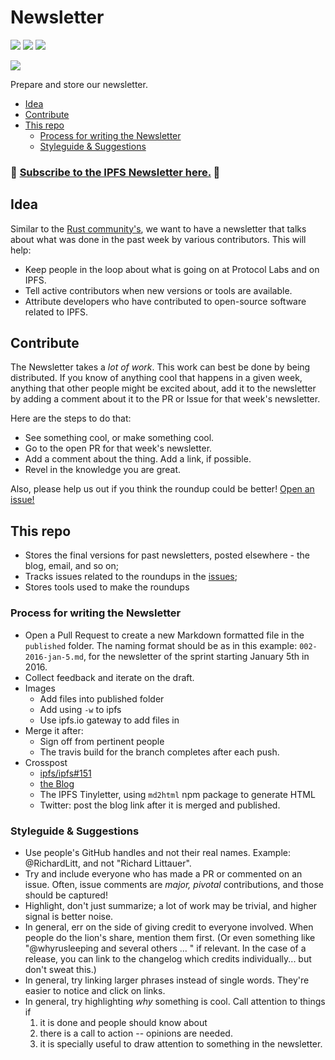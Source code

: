 # Newsletter

[![](https://img.shields.io/badge/made%20by-Protocol%20Labs-blue.svg?style=flat-square)](http://ipn.io)
[![](https://img.shields.io/badge/project-IPFS-blue.svg?style=flat-square)](http://ipfs.io/)
[![](https://img.shields.io/badge/freenode-%23ipfs-blue.svg?style=flat-square)](http://webchat.freenode.net/?channels=%23ipfs)

[![](https://cdn.rawgit.com/jbenet/contribute-ipfs-gif/master/img/contribute.gif)](https://github.com/ipfs/community/blob/master/contributing.md)

Prepare and store our newsletter.

- [Idea](#idea)
- [Contribute](#contribute)
- [This repo](#this-repo)
  - [Process for writing the Newsletter](#process-for-writing-the-newsletter)
  - [Styleguide & Suggestions](#styleguide-&-suggestions)

### 📰 [Subscribe to the IPFS Newsletter here.](http://eepurl.com/gL2Pi5) 📰

## Idea

Similar to the [Rust community's](https://this-week-in-rust.org/), we want to have a newsletter that talks about what was done in the past week by various contributors. This will help:

- Keep people in the loop about what is going on at Protocol Labs and on IPFS.
- Tell active contributors when new versions or tools are available.
- Attribute developers who have contributed to open-source software related to IPFS.

## Contribute

The Newsletter takes a _lot of work_. This work can best be done by being distributed. If you know of anything cool that happens in a given week, anything that other people might be excited about, add it to the newsletter by adding a comment about it to the PR or Issue for that week's newsletter.

Here are the steps to do that:
 - See something cool, or make something cool.
 - Go to the open PR for that week's newsletter.
 - Add a comment about the thing. Add a link, if possible.
 - Revel in the knowledge you are great.

Also, please help us out if you think the roundup could be better! [Open an issue!](https://github.com/ipfs/newsletter/issues/new)

## This repo

- Stores the final versions for past newsletters, posted elsewhere - the blog, email, and so on;
- Tracks issues related to the roundups in the [issues](https://github.com/ipfs/newsletter/issues/);
- Stores tools used to make the roundups


### Process for writing the Newsletter

- Open a Pull Request to create a new Markdown formatted file in the `published` folder. The naming format should be as in this example: `002-2016-jan-5.md`, for the newsletter of the sprint starting January 5th in 2016.
- Collect feedback and iterate on the draft.
- Images
  - Add files into published folder
  - Add using `-w` to ipfs
  - Use ipfs.io gateway to add files in
- Merge it after:
  - Sign off from pertinent people
  - The travis build for the branch completes after each push.
- Crosspost
  - [ipfs/ipfs#151](https://github.com/ipfs/ipfs/issues/151)
  - [the Blog](//github.com/ipfs/blog)
  - The IPFS Tinyletter, using `md2html` npm package to generate HTML
  - Twitter: post the blog link after it is merged and published.

### Styleguide & Suggestions

- Use people's GitHub handles and not their real names. Example: @RichardLitt, and not "Richard Littauer".
- Try and include everyone who has made a PR or commented on an issue. Often, issue comments are _major, pivotal_ contributions, and those should be captured!
- Highlight, don't just summarize; a lot of work may be trivial, and higher signal is better noise.
- In general, err on the side of giving credit to everyone involved. When people do the lion's share, mention them first. (Or even something like "@whyrusleeping and several others ... " if relevant. In the case of a release, you can link to the changelog which credits individually... but don't sweat this.)
- In general, try linking larger phrases instead of single words. They're easier to notice and click on links.
- In general, try highlighting _why_ something is cool. Call attention to things if
    1. it is done and people should know about
    2. there is a call to action -- opinions are needed.
    3. it is specially useful to draw attention to something in the newsletter.

